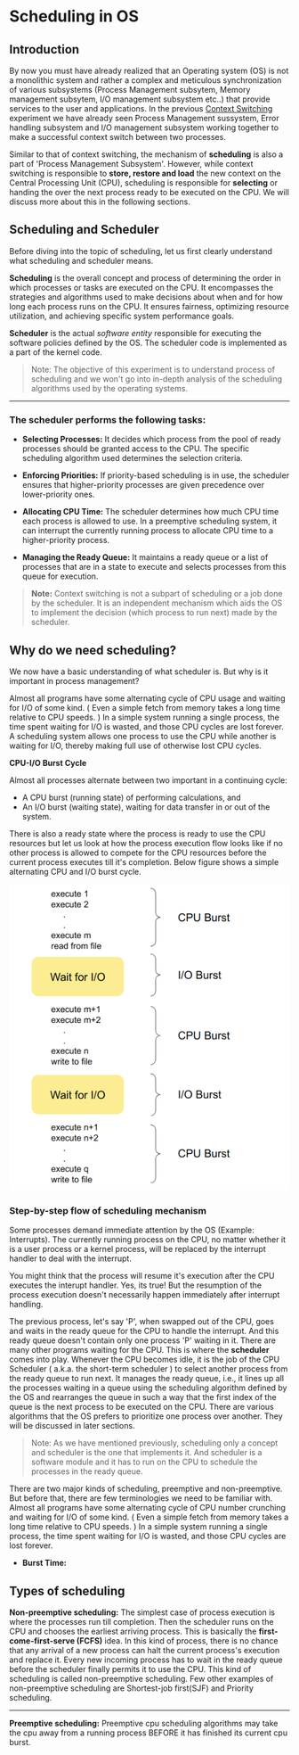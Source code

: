 # Scheduling in OS
## Introduction 
By now you must have already realized that an Operating system (OS) is not a monolithic system and rather a complex and meticulous synchronization of various subsystems (Process Management subsytem, Memory management subsytem, I/O management subsystem etc..) that provide services to the user and applications. In the previous [Context Switching](https://virtual-labs.github.io/exp-context-switching-iiith/theory.html) experiment we have already seen Process Management sussystem, Error handling subsystem and I/O management subsystem working together to make a successful context switch between two processes.

Similar to that of context switching, the mechanism of **scheduling** is also a part of 'Process Management Subsystem'. However, while context switching is responsible to **store, restore and load** the new context on the Central Processing Unit (CPU), scheduling is responsible for **selecting** or handing the over the next process ready to be executed on the CPU. We will discuss more about this in the following sections.

## Scheduling and Scheduler

Before diving into the topic of scheduling, let us first clearly understand what scheduling and scheduler means. 

**Scheduling** is the overall concept and process of determining the order in which processes or tasks are executed on the CPU. It encompasses the strategies and algorithms used to make decisions about when and for how long each process runs on the CPU. It ensures fairness, optimizing resource utilization, and achieving specific system performance goals.

**Scheduler** is the actual *software entity* responsible for executing the software policies defined by the OS. The scheduler code is implemented as a part of the kernel code.

> Note: The objective of this experiment is to understand process of scheduling and we won't go into in-depth analysis of the scheduling algorithms used by the operating systems.

-----------------

### The scheduler performs the following tasks:

* **Selecting Processes:** It decides which process from the pool of ready processes should be granted access to the CPU. The specific scheduling algorithm used determines the selection criteria.

* **Enforcing Priorities:** If priority-based scheduling is in use, the scheduler ensures that higher-priority processes are given precedence over lower-priority ones.

* **Allocating CPU Time:** The scheduler determines how much CPU time each process is allowed to use. In a preemptive scheduling system, it can interrupt the currently running process to allocate CPU time to a higher-priority process.

* **Managing the Ready Queue:** It maintains a ready queue or a list of processes that are in a state to execute and selects processes from this queue for execution.

> **Note:** Context switching is not a subpart of scheduling or a job done by the scheduler. It is an independent mechanism which aids the OS to implement the decision (which process to run next) made by the scheduler.

## Why do we need scheduling?

We now have a basic understanding of what scheduler is. But why is it important in process management? 

Almost all programs have some alternating cycle of CPU usage and waiting for I/O of some kind. ( Even a simple fetch from memory takes a long time relative to CPU speeds. )
In a simple system running a single process, the time spent waiting for I/O is wasted, and those CPU cycles are lost forever. A scheduling system allows one process to use the CPU while another is waiting for I/O, thereby making full use of otherwise lost CPU cycles.

**CPU-I/O Burst Cycle**

Almost all processes alternate between two important in a continuing cycle:
* A CPU burst (running state) of performing calculations, and
* An I/O burst (waiting state), waiting for data transfer in or out of the system.

There is also a ready state where the process is ready to use the CPU resources but let us look at how the process execution flow looks like if no other process is allowed to compete for the CPU resources before the current process executes till it's completion. Below figure shows a simple alternating CPU and I/O burst cycle.

![CPU I/O Burst cycle](./images/CPU_IO_cycle.png)



### Step-by-step flow of scheduling mechanism
Some processes demand immediate attention by the OS (Example: Interrupts). The currently running process on the CPU, no matter whether it is a user process or a kernel process, will be replaced by the interrupt handler to deal with the interrupt. 

You might think that the process will resume it's execution after the CPU executes the interupt handler. Yes, its true! But the resumption of the process execution doesn't necessarily happen immediately after interrupt handling. 

The previous process, let's say 'P', when swapped out of the CPU, goes and waits in the ready queue for the CPU to handle the interrupt. And this ready queue doesn't contain only one process 'P' waiting in it. There are many other programs waiting for the CPU. This is where the **scheduler** comes into play. Whenever the CPU becomes idle, it is the job of the CPU Scheduler ( a.k.a. the short-term scheduler ) to select another process from the ready queue to run next. It manages the ready queue, i.e., it lines up all the processes waiting in a queue using the scheduling algorithm defined by the OS and rearranges the queue in such a way that the first index of the queue is the next process to be executed on the CPU. There are various algorithms that the OS prefers to prioritize one process over another. They will be discussed in later sections.

> Note: As we have mentioned previously, scheduling only a concept and scheduler is the one that implements it. And scheduler is a software module and it has to run on the CPU to schedule the processes in the ready queue.

There are two major kinds of scheduling, preemptive and non-preemptive. But before that, there are few terminologies we need to be familiar with.
Almost all programs have some alternating cycle of CPU number crunching and waiting for I/O of some kind. ( Even a simple fetch from memory takes a long time relative to CPU speeds. )
In a simple system running a single process, the time spent waiting for I/O is wasted, and those CPU cycles are lost forever.

* **Burst Time:** 
## Types of scheduling

**Non-preemptive scheduling:** The simplest case of process execution is where the processes run till completion. Then the scheduler runs on the CPU and chooses the earliest arriving process. This is basically the **first-come-first-serve (FCFS)** idea. In this kind of process, there is no chance that any arrival of a new process can halt the current process's execution and replace it. Every new incoming process has to wait in the ready queue before the scheduler finally permits it to use the CPU. This kind of scheduling is called non-preemptive scheduling. Few other examples of non-preemptive scheduling are Shortest-job first(SJF) and Priority scheduling.

-------------

**Preemptive scheduling:** Preemptive cpu scheduling algorithms may take the cpu away from a running process BEFORE it has finished its current cpu burst.


